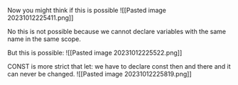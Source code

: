 Now you might think if this is possible
![[Pasted image 20231012225411.png]]

No this is not possible because we cannot declare variables with the same name in the same scope. 

But this is possible:
![[Pasted image 20231012225522.png]]

CONST is more strict that let: we have to declare const then and there and it can never be changed. 
![[Pasted image 20231012225819.png]]


